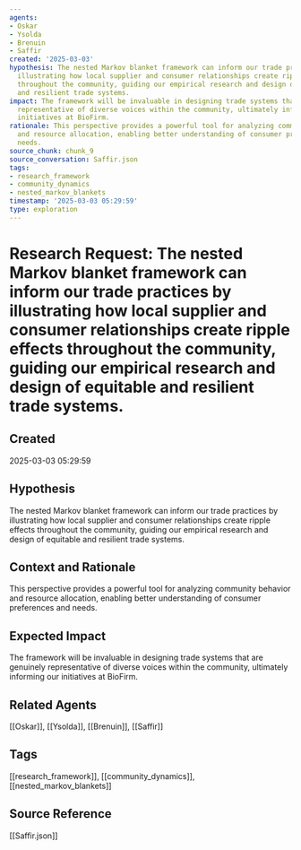```yaml
---
agents:
- Oskar
- Ysolda
- Brenuin
- Saffir
created: '2025-03-03'
hypothesis: The nested Markov blanket framework can inform our trade practices by
  illustrating how local supplier and consumer relationships create ripple effects
  throughout the community, guiding our empirical research and design of equitable
  and resilient trade systems.
impact: The framework will be invaluable in designing trade systems that are genuinely
  representative of diverse voices within the community, ultimately informing our
  initiatives at BioFirm.
rationale: This perspective provides a powerful tool for analyzing community behavior
  and resource allocation, enabling better understanding of consumer preferences and
  needs.
source_chunk: chunk_9
source_conversation: Saffir.json
tags:
- research_framework
- community_dynamics
- nested_markov_blankets
timestamp: '2025-03-03 05:29:59'
type: exploration
---
```


# Research Request: The nested Markov blanket framework can inform our trade practices by illustrating how local supplier and consumer relationships create ripple effects throughout the community, guiding our empirical research and design of equitable and resilient trade systems.

## Created
2025-03-03 05:29:59

## Hypothesis
The nested Markov blanket framework can inform our trade practices by illustrating how local supplier and consumer relationships create ripple effects throughout the community, guiding our empirical research and design of equitable and resilient trade systems.

## Context and Rationale
This perspective provides a powerful tool for analyzing community behavior and resource allocation, enabling better understanding of consumer preferences and needs.

## Expected Impact
The framework will be invaluable in designing trade systems that are genuinely representative of diverse voices within the community, ultimately informing our initiatives at BioFirm.

## Related Agents
[[Oskar]], [[Ysolda]], [[Brenuin]], [[Saffir]]

## Tags
[[research_framework]], [[community_dynamics]], [[nested_markov_blankets]]

## Source Reference
[[Saffir.json]]
